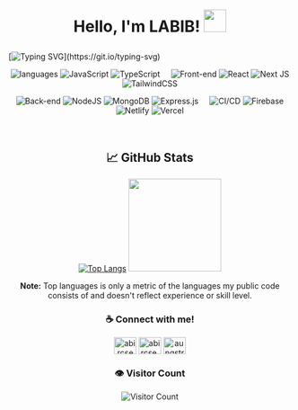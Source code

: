 <h1><p align="center">Hello, I'm LABIB! <a href="https://www.github.com/labibahmed10"><img src="https://media.giphy.com/media/hvRJCLFzcasrR4ia7z/giphy.gif" width="40px"></h1></a></p>


[![Typing SVG](https://readme-typing-svg.demolab.com?font=Fira+Code&size=26&duration=5000&pause=800&repeat=false&center=true&multiline=true&width=1310&height=150$&lines=Frontend+Focused+Full+Stack+developer.Currently+looking+for+a+Frontend+or;+Fullstack+Developer+role+at+any+renowned+company.Aiming+to+leverage;+my+skills+to+become+a+better+Engineer.;+Proficient+in+Javascript%2C+Es6%2B%2C+React%2CNextJs%2C+modern+frameworks+and+practices.)](https://git.io/typing-svg)




<div align="center">

![languages](https://img.shields.io/static/v1?label=&message=Languages:&color=111&style=plastic) ![JavaScript](https://img.shields.io/badge/javascript-%23323330.svg?style=flat&logo=javascript&logoColor=%23F7DF1E) ![TypeScript](https://img.shields.io/badge/typescript-%23007ACC.svg?style=flat&logo=typescript&logoColor=white) &nbsp;&nbsp;&nbsp; ![Front-end](https://img.shields.io/static/v1?label=&message=Front-end:&color=111&style=plastic) ![React](https://img.shields.io/badge/react-%2320232a.svg?style=flat&logo=react&logoColor=%2361DAFB) ![Next JS](https://img.shields.io/badge/Next-black?style=flat&logo=next.js&logoColor=white) ![TailwindCSS](https://img.shields.io/badge/tailwindcss-%2338B2AC.svg?style=flat&logo=tailwind-css&logoColor=white)

![Back-end](https://img.shields.io/static/v1?label=&message=Back-end:&color=111&style=plastic)
![NodeJS](https://img.shields.io/badge/node.js-6DA55F?style=flat&logo=node.js&logoColor=white) ![MongoDB](https://img.shields.io/badge/MongoDB-%234ea94b.svg?style=flat&logo=mongodb&logoColor=white) ![Express.js](https://img.shields.io/badge/express.js-%23404d59.svg?style=flat&logo=express&logoColor=%2361DAFB) &nbsp;&nbsp;&nbsp;
![CI/CD](https://img.shields.io/static/v1?label=&message=CI/CD:&color=111&style=plastic)
![Firebase](https://img.shields.io/badge/firebase-%23039BE5.svg?style=flat&logo=firebase) ![Netlify](https://img.shields.io/badge/netlify-%23000000.svg?style=flat&logo=netlify&logoColor=#00C7B7) ![Vercel](https://img.shields.io/badge/vercel-%23000000.svg?style=flat&logo=vercel&logoColor=white) 


<div align="center"> 

</br>

  ## &#x1f4c8; GitHub Stats
  
<p align="center" >
  
[![Top Langs](https://github-readme-stats.vercel.app/api/top-langs/?username=labibahmed10&count_private=true&layout=compact&theme=radical&hide_border=true&bg_color=1F222E&title_color=70A5FD&icon_color=F8D866)](https://github.com/labibahmed10?tab=repositories) <img height="165" src="http://github-readme-streak-stats.herokuapp.com?user=labibahmed10&theme=tokyonight&hide_border=true&background=1F222E" />

</p>
  
<b>Note:</b> Top languages is only a metric of the languages my public code consists of and doesn't reflect experience or skill level.
  
</div>

</div>

<div align="center">
 
### ☕ Connect with me!

<p align="center">
<a href="https://www.linkedin.com/in/labib-ahmed10/" target="_blank"><img align="center" src="https://raw.githubusercontent.com/rahuldkjain/github-profile-readme-generator/master/src/images/icons/Social/linked-in-alt.svg" alt="abircse004" height="30" width="40" /></a>
<a href="https://fb.com/labib.ahmed.372" target="_blank"><img align="center" src="https://raw.githubusercontent.com/rahuldkjain/github-profile-readme-generator/master/src/images/icons/Social/facebook.svg" alt="abircse.nwu" height="30" width="40" /></a>
<a href="https://www.leetcode.com/labibahmed10" target="_blank"><img align="center" src="https://raw.githubusercontent.com/rahuldkjain/github-profile-readme-generator/master/src/images/icons/Social/leet-code.svg" alt="aungstrome315" height="30" width="40" /></a>

### 👁️ Visitor Count

![Visitor Count](https://profile-counter.glitch.me/labibahmed10/count.svg)

</div>


<!---
labibahmed10/labibahmed10 is a ✨ special ✨ repository because its `README.md` (this file) appears on your GitHub profile.
You can click the Preview link to take a look at your changes.
--->
